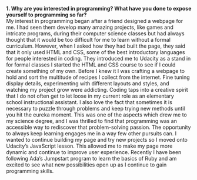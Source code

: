 **1. Why are you interested in programming? What have you done to expose yourself to programming so far?**
<br />
My interest in programming began after a friend designed a webpage for me.
I had seen them develop many amazing projects, like games and intricate programs,
during their computer science classes but had always thought that it would be too
difficult for me to learn without a formal curriculum. However, when I asked how they
had built the page, they said that it only used HTML and CSS, some of the best introductory
languages for people interested in coding. They introduced me to Udacity as a stand in for
formal classes I started the HTML and CSS course to see if I could create something of my own.
Before I knew it I was crafting a webpage to hold and sort the multitude of recipes I collect from the internet.
Fine tuning display details, experimenting with different layouts and styles, and watching my project grow were addicting.
Coding taps into a creative spirit that I do not often get to let loose in my current role as an
elementary school instructional assistant. I also love the fact that sometimes it is necessary to puzzle
through problems and keep trying new methods until you hit the eureka moment.
This was one of the aspects which drew me to my science degree, and I was thrilled to find that programming was an
accessible way to rediscover that problem-solving passion. The opportunity to always keep learning engages me in
a way few other pursuits can. I wanted to continue building my page and try new projects so I moved onto
Udacity’s JavaScript lesson. This allowed me to make my page more dynamic and continue to improve user experience.
Recently I have been following Ada’s Jumpstart program to learn the basics of Ruby and am excited
to see what new possibilities open up as I continue to gain programming skills.
